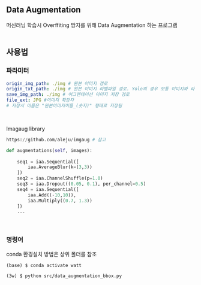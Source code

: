 ## Data Augmentation

머신러닝 학습시 Overffiting 방지를 위해 Data Augmentation 하는 프로그램  </br></br>

## 사용법
### 파라미터
```yaml
origin_img_path: ./img # 원본 이미지 경로
origin_txt_path: ./img # 원본 이미지 라벨파일 경로. Yolo의 경우 보통 이미지와 라벨파일을 한 폴더에 넣어놓기때문에 보통 origin_img_path 와 같게하면됨
save_img_path: ./img # 어그멘테이션 이미지 저장 경로
file_ext: JPG #이미지 확장자
# 저장시 이름은 "원본이미지이름_(숫자)" 형태로 저장됨
```
</br>

Imagaug library
```python
https://github.com/aleju/imgaug # 참고
```
```python
def augmentations(self, images):
    
    seq1 = iaa.Sequential([
        iaa.AverageBlur(k=(3,3)) 
    ])
    seq2 = iaa.ChannelShuffle(p=1.0)
    seq3 = iaa.Dropout((0.05, 0.1), per_channel=0.5)
    seq4 = iaa.Sequential([
        iaa.Add((-10,10)),
        iaa.Multiply((0.7, 1.3))
    ])
    ...
```
</br>

### 명령어
conda 환경설치 방법은 상위 폴더를 참조
```
(base) $ conda activate watt

(3w) $ python src/data_augmentation_bbox.py
```
